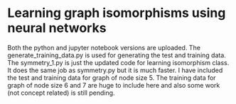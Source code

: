 # Learning graph isomorphisms using neural networks

Both the python and jupyter notebook versions are uploaded. The generate_training_data.py is used for generating the test and training data. The symmetry_1.py is just the updated code for learning isomorphism class. It does the same job as symmetry.py but it is much faster. I have included the test and training data for graph of node size 5. The training data for graph of node size 6 and 7 are huge to include here and also some work (not concept related) is still pending.

